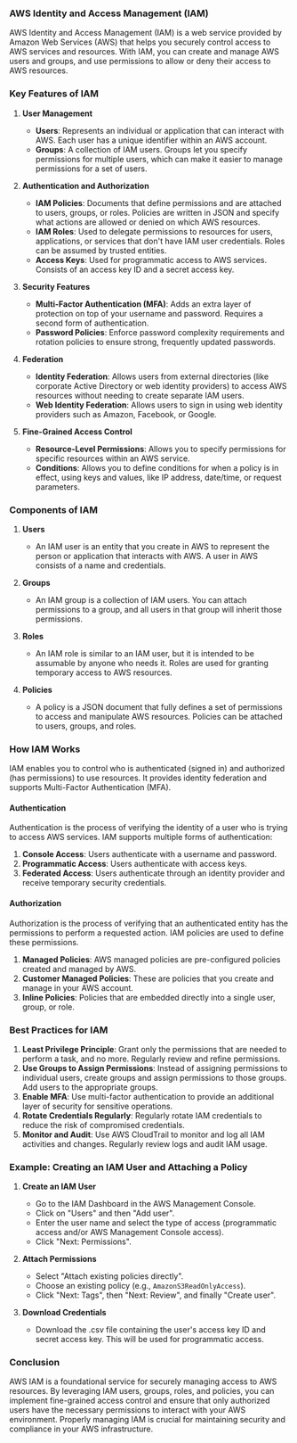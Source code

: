 ### AWS Identity and Access Management (IAM)

AWS Identity and Access Management (IAM) is a web service provided by Amazon Web Services (AWS) that helps you securely control access to AWS services and resources. With IAM, you can create and manage AWS users and groups, and use permissions to allow or deny their access to AWS resources.

### Key Features of IAM

1. **User Management**
   - **Users**: Represents an individual or application that can interact with AWS. Each user has a unique identifier within an AWS account.
   - **Groups**: A collection of IAM users. Groups let you specify permissions for multiple users, which can make it easier to manage permissions for a set of users.

2. **Authentication and Authorization**
   - **IAM Policies**: Documents that define permissions and are attached to users, groups, or roles. Policies are written in JSON and specify what actions are allowed or denied on which AWS resources.
   - **IAM Roles**: Used to delegate permissions to resources for users, applications, or services that don't have IAM user credentials. Roles can be assumed by trusted entities.
   - **Access Keys**: Used for programmatic access to AWS services. Consists of an access key ID and a secret access key.

3. **Security Features**
   - **Multi-Factor Authentication (MFA)**: Adds an extra layer of protection on top of your username and password. Requires a second form of authentication.
   - **Password Policies**: Enforce password complexity requirements and rotation policies to ensure strong, frequently updated passwords.

4. **Federation**
   - **Identity Federation**: Allows users from external directories (like corporate Active Directory or web identity providers) to access AWS resources without needing to create separate IAM users.
   - **Web Identity Federation**: Allows users to sign in using web identity providers such as Amazon, Facebook, or Google.

5. **Fine-Grained Access Control**
   - **Resource-Level Permissions**: Allows you to specify permissions for specific resources within an AWS service.
   - **Conditions**: Allows you to define conditions for when a policy is in effect, using keys and values, like IP address, date/time, or request parameters.

### Components of IAM

1. **Users**
   - An IAM user is an entity that you create in AWS to represent the person or application that interacts with AWS. A user in AWS consists of a name and credentials.

2. **Groups**
   - An IAM group is a collection of IAM users. You can attach permissions to a group, and all users in that group will inherit those permissions.

3. **Roles**
   - An IAM role is similar to an IAM user, but it is intended to be assumable by anyone who needs it. Roles are used for granting temporary access to AWS resources.

4. **Policies**
   - A policy is a JSON document that fully defines a set of permissions to access and manipulate AWS resources. Policies can be attached to users, groups, and roles.

### How IAM Works

IAM enables you to control who is authenticated (signed in) and authorized (has permissions) to use resources. It provides identity federation and supports Multi-Factor Authentication (MFA).

#### Authentication

Authentication is the process of verifying the identity of a user who is trying to access AWS services. IAM supports multiple forms of authentication:

1. **Console Access**: Users authenticate with a username and password.
2. **Programmatic Access**: Users authenticate with access keys.
3. **Federated Access**: Users authenticate through an identity provider and receive temporary security credentials.

#### Authorization

Authorization is the process of verifying that an authenticated entity has the permissions to perform a requested action. IAM policies are used to define these permissions.

1. **Managed Policies**: AWS managed policies are pre-configured policies created and managed by AWS.
2. **Customer Managed Policies**: These are policies that you create and manage in your AWS account.
3. **Inline Policies**: Policies that are embedded directly into a single user, group, or role.

### Best Practices for IAM

1. **Least Privilege Principle**: Grant only the permissions that are needed to perform a task, and no more. Regularly review and refine permissions.
2. **Use Groups to Assign Permissions**: Instead of assigning permissions to individual users, create groups and assign permissions to those groups. Add users to the appropriate groups.
3. **Enable MFA**: Use multi-factor authentication to provide an additional layer of security for sensitive operations.
4. **Rotate Credentials Regularly**: Regularly rotate IAM credentials to reduce the risk of compromised credentials.
5. **Monitor and Audit**: Use AWS CloudTrail to monitor and log all IAM activities and changes. Regularly review logs and audit IAM usage.

### Example: Creating an IAM User and Attaching a Policy

1. **Create an IAM User**
   - Go to the IAM Dashboard in the AWS Management Console.
   - Click on "Users" and then "Add user".
   - Enter the user name and select the type of access (programmatic access and/or AWS Management Console access).
   - Click "Next: Permissions".

2. **Attach Permissions**
   - Select "Attach existing policies directly".
   - Choose an existing policy (e.g., `AmazonS3ReadOnlyAccess`).
   - Click "Next: Tags", then "Next: Review", and finally "Create user".

3. **Download Credentials**
   - Download the .csv file containing the user's access key ID and secret access key. This will be used for programmatic access.

### Conclusion

AWS IAM is a foundational service for securely managing access to AWS resources. By leveraging IAM users, groups, roles, and policies, you can implement fine-grained access control and ensure that only authorized users have the necessary permissions to interact with your AWS environment. Properly managing IAM is crucial for maintaining security and compliance in your AWS infrastructure.